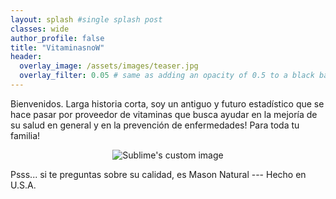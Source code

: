 ```yaml
---
layout: splash #single splash post
classes: wide
author_profile: false
title: "VitaminasnoW"
header:
  overlay_image: /assets/images/teaser.jpg
  overlay_filter: 0.05 # same as adding an opacity of 0.5 to a black background
---
```


Bienvenidos.
Larga historia corta, soy un antiguo y futuro estadístico que se hace pasar por proveedor de vitaminas que busca ayudar en la mejoría de su salud en general y en la prevención de enfermedades! Para toda tu familia!

<p align="center">
  <img src="https://github.com/nipnipj/nipnipj.github.io/blob/master/assets/images/masonlog.jpg?raw=true" alt="Sublime's custom image"/>
</p>

Psss... si te preguntas sobre su calidad, es Mason Natural --- Hecho en U.S.A. 


